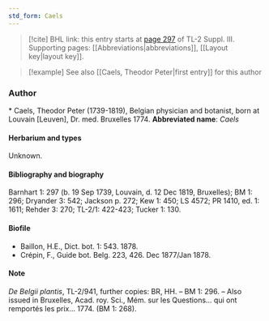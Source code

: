 ```yaml
---
std_form: Caels
---
```


> [!cite] BHL link: this entry starts at [page 297](https://www.biodiversitylibrary.org/page/33266604) of TL-2 Suppl. III.
> Supporting pages: [[Abbreviations|abbreviations]], [[Layout key|layout key]].

> [!example] See also [[Caels, Theodor Peter|first entry]] for this author

### Author

\* Caels, Theodor Peter (1739-1819), Belgian physician and botanist, born at Louvain \[Leuven\], Dr. med. Bruxelles 1774. 
**Abbreviated name**: *Caels*

#### Herbarium and types

Unknown.

#### Bibliography and biography

Barnhart 1: 297 (b. 19 Sep 1739, Louvain, d. 12 Dec 1819, Bruxelles); BM 1: 296; Dryander 3: 542; Jackson p. 272; Kew 1: 450; LS 4572; PR 1410, ed. 1: 1611; Rehder 3: 270; TL-2/1: 422-423; Tucker 1: 130.

#### Biofile

- Baillon, H.E., Dict. bot. 1: 543. 1878.
- Crépin, F., Guide bot. Belg. 223, 426. Dec 1877/Jan 1878.

#### Note

*De Belgii plantis*, TL-2/941, further copies: BR, HH. – BM 1: 296. – Also issued in Bruxelles, Acad. roy. Sci., Mém. sur les Questions... qui ont remportés les prix... 1774. (BM 1: 268).

